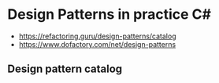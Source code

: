 # Design Patterns in practice C#

- https://refactoring.guru/design-patterns/catalog
- https://www.dofactory.com/net/design-patterns

## Design pattern catalog
